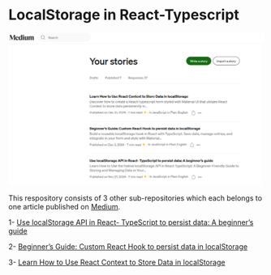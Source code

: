 # LocalStorage in React-Typescript

![](./m.png)

This respository consists of 3 other sub-repositories which each belongs to one article published on [Medium](https://medium.com/@SevdaSevinu).

1- [Use localStorage API in React- TypeScript to persist data: A beginner’s guide](https://medium.com/javascript-in-plain-english/4-ways-to-use-localstorage-in-react-typescript-part-1-4671460ac2b2)

2- [Beginner’s Guide: Custom React Hook to persist data in localStorage](https://medium.com/javascript-in-plain-english/4-ways-to-use-localstorage-in-react-typescript-part-2-custom-hook-136dc43b3280)

3- [Learn How to Use React Context to Store Data in localStorage](https://medium.com/javascript-in-plain-english/learn-how-to-use-react-context-to-store-data-in-localstorage-33d84ff104cd)
